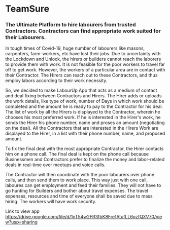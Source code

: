 # TeamSure
### The Ultimate Platform to hire labourers from trusted Contractors. Contractors can find appropriate work suited for their Labourers.

In tough times of Covid-19, huge number of labourers like masons, carpenters, farm-workers, etc have lost their jobs. Due to uncertainty with the Lockdown and Unlock, the hirers or builders cannot reach the laborers to provide them with work. It is not feasible for the poor workers to travel far off to get work. However, the workers of a particular area are in contact with their Contractor. The Hirers can reach out to these Contractors, and thus employ labors according to their work necessity. 

So, we decided to make LabourUp App that acts as a medium of contact and deal fixing between Contractors and Hirers. The Hirer adds or uploads the work details, like type of work, number of Days in which work should be completed and the amount he is ready to pay to the Contractor for his deal. The list of work by all the Hirers is displayed to the Contractor, wherein he chooses his most preferred work. If he is interested in the Hirer's work, he sends the Hirer his phone number, name and proses an amount (negotiating on the deal). All the Contractors that are interested in the Hirers Work are displayed to the Hirer, in a list with their phone number, name, and proposed amount.

To fix the final deal with the most appropriate Contractor, the Hirer contacts him on a phone call. The final deal is kept on the phone call because Businessmen and Contractors prefer to finalize the money and labor-related deals in real-time over meetups and voice calls.

The Contractor will then coordinate with the poor labourers over phone calls, and then send them to work place. This way just with one call, laboures can get employment and feed their families. They will not have to go hunting for Builders and bother about travel expenses. The travel expenses, resources and time of everyone shall be saved due to mass hiring. The workers will have work security.

Link to view app
https://drive.google.com/file/d/1nT54w2FR3fbK8Fre1AtufLL6qzfQXV70/view?usp=sharing
